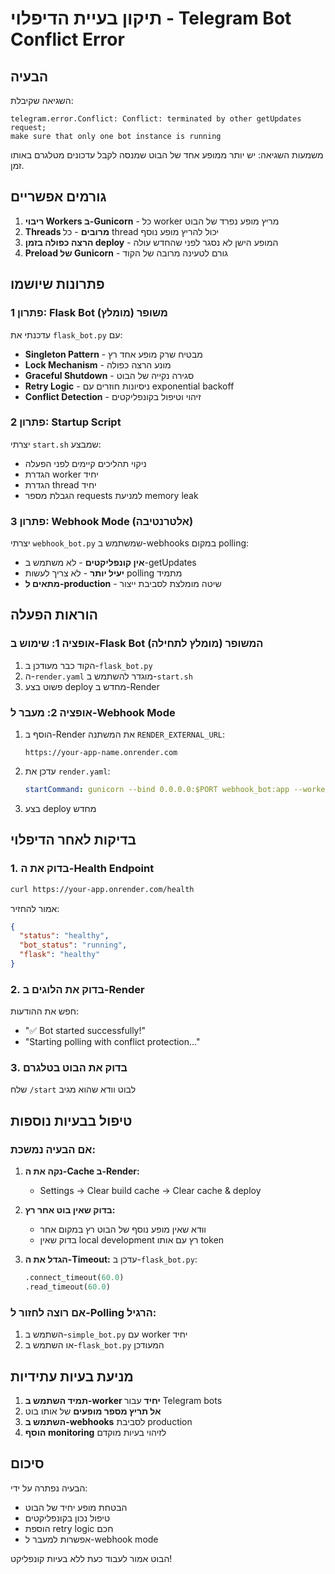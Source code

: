 # תיקון בעיית הדיפלוי - Telegram Bot Conflict Error

## הבעיה
השגיאה שקיבלת:
```
telegram.error.Conflict: Conflict: terminated by other getUpdates request; 
make sure that only one bot instance is running
```

משמעות השגיאה: יש יותר ממופע אחד של הבוט שמנסה לקבל עדכונים מטלגרם באותו זמן.

## גורמים אפשריים
1. **ריבוי Workers ב-Gunicorn** - כל worker מריץ מופע נפרד של הבוט
2. **Threads מרובים** - כל thread יכול להריץ מופע נוסף
3. **הרצה כפולה בזמן deploy** - המופע הישן לא נסגר לפני שהחדש עולה
4. **Preload של Gunicorn** - גורם לטעינה מרובה של הקוד

## פתרונות שיושמו

### פתרון 1: Flask Bot משופר (מומלץ)
עדכנתי את `flask_bot.py` עם:
- **Singleton Pattern** - מבטיח שרק מופע אחד רץ
- **Lock Mechanism** - מונע הרצה כפולה
- **Graceful Shutdown** - סגירה נקייה של הבוט
- **Retry Logic** - ניסיונות חוזרים עם exponential backoff
- **Conflict Detection** - זיהוי וטיפול בקונפליקטים

### פתרון 2: Startup Script
יצרתי `start.sh` שמבצע:
- ניקוי תהליכים קיימים לפני הפעלה
- הגדרת worker יחיד
- הגדרת thread יחיד
- הגבלת מספר requests למניעת memory leak

### פתרון 3: Webhook Mode (אלטרנטיבה)
יצרתי `webhook_bot.py` שמשתמש ב-webhooks במקום polling:
- **אין קונפליקטים** - לא משתמש ב-getUpdates
- **יעיל יותר** - לא צריך לעשות polling מתמיד
- **מתאים ל-production** - שיטה מומלצת לסביבת ייצור

## הוראות הפעלה

### אופציה 1: שימוש ב-Flask Bot המשופר (מומלץ לתחילה)
1. הקוד כבר מעודכן ב-`flask_bot.py`
2. ה-`render.yaml` מוגדר להשתמש ב-`start.sh`
3. פשוט בצע deploy מחדש ב-Render

### אופציה 2: מעבר ל-Webhook Mode
1. הוסף ב-Render את המשתנה `RENDER_EXTERNAL_URL`:
   ```
   https://your-app-name.onrender.com
   ```
2. עדכן את `render.yaml`:
   ```yaml
   startCommand: gunicorn --bind 0.0.0.0:$PORT webhook_bot:app --workers 1
   ```
3. בצע deploy מחדש

## בדיקות לאחר הדיפלוי

### 1. בדוק את ה-Health Endpoint
```bash
curl https://your-app.onrender.com/health
```

אמור להחזיר:
```json
{
  "status": "healthy",
  "bot_status": "running",
  "flask": "healthy"
}
```

### 2. בדוק את הלוגים ב-Render
חפש את ההודעות:
- "✅ Bot started successfully!"
- "Starting polling with conflict protection..."

### 3. בדוק את הבוט בטלגרם
שלח `/start` לבוט וודא שהוא מגיב

## טיפול בבעיות נוספות

### אם הבעיה נמשכת:
1. **נקה את ה-Cache ב-Render:**
   - Settings → Clear build cache → Clear cache & deploy

2. **בדוק שאין בוט אחר רץ:**
   - וודא שאין מופע נוסף של הבוט רץ במקום אחר
   - בדוק שאין local development רץ עם אותו token

3. **הגדל את ה-Timeout:**
   עדכן ב-`flask_bot.py`:
   ```python
   .connect_timeout(60.0)
   .read_timeout(60.0)
   ```

### אם רוצה לחזור ל-Polling הרגיל:
1. השתמש ב-`simple_bot.py` עם worker יחיד
2. או השתמש ב-`flask_bot.py` המעודכן

## מניעת בעיות עתידיות

1. **תמיד השתמש ב-worker יחיד** עבור Telegram bots
2. **אל תריץ מספר מופעים** של אותו בוט
3. **השתמש ב-webhooks** לסביבת production
4. **הוסף monitoring** לזיהוי בעיות מוקדם

## סיכום

הבעיה נפתרה על ידי:
- הבטחת מופע יחיד של הבוט
- טיפול נכון בקונפליקטים
- הוספת retry logic חכם
- אפשרות למעבר ל-webhook mode

הבוט אמור לעבוד כעת ללא בעיות קונפליקט!